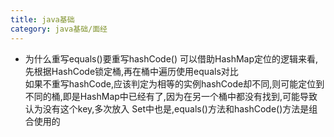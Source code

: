 ```yaml
---
title: java基础
category: java基础/面经
---
```

- 为什么重写equals()要重写hashCode()
可以借助HashMap定位的逻辑来看,先根据HashCode锁定桶,再在桶中遍历使用equals对比  
如果不重写hashCode,应该判定为相等的实例hashCode却不同,则可能定位到不同的桶,即是HashMap中已经有了,因为在另一个桶中都没有找到,可能导致认为没有这个key,多次放入
Set中也是,equals()方法和hashCode()方法是组合使用的
